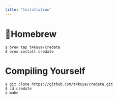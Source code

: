 ```yaml
---
title: "Installation"
---
```


# 🍺Homebrew

```
$ brew tap t4kuya/credate
$ brew install credate
```

# Compiling Yourself
```
$ git clone https://github.com/t4kuya/credate.git
$ cd credate
$ make
```
